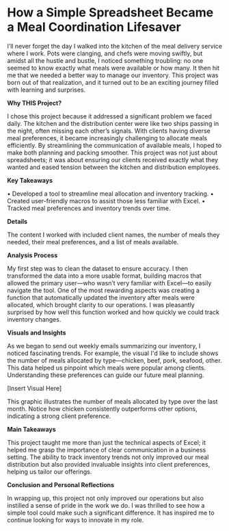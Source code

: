 # **How a Simple Spreadsheet Became a Meal Coordination Lifesaver**

I’ll never forget the day I walked into the kitchen of the meal delivery service where I work. Pots were clanging, and chefs were moving swiftly, but amidst all the hustle and bustle, I noticed something troubling: no one seemed to know exactly what meals were available or how many. It then hit me that we needed a better way to manage our inventory. This project was born out of that realization, and it turned out to be an exciting journey filled with learning and surprises.

**Why THIS Project?**

I chose this project because it addressed a significant problem we faced daily. The kitchen and the distribution center were like two ships passing in the night, often missing each other’s signals. With clients having diverse meal preferences, it became increasingly challenging to allocate meals efficiently. By streamlining the communication of available meals, I hoped to make both planning and packing smoother. This project was not just about spreadsheets; it was about ensuring our clients received exactly what they wanted and eased tension between the kitchen and distribution employees.

**Key Takeaways**

•	Developed a tool to streamline meal allocation and inventory tracking.
•	Created user-friendly macros to assist those less familiar with Excel.
•	Tracked meal preferences and inventory trends over time.

**Details**

The content I worked with included client names, the number of meals they needed, their meal preferences, and a list of meals available. 

**Analysis Process**

My first step was to clean the dataset to ensure accuracy. I then transformed the data into a more usable format, building macros that allowed the primary user—who wasn’t very familiar with Excel—to easily navigate the tool. One of the most rewarding aspects was creating a function that automatically updated the inventory after meals were allocated, which brought clarity to our operations. I was pleasantly surprised by how well this function worked and how quickly we could track inventory changes.

**Visuals and Insights**

As we began to send out weekly emails summarizing our inventory, I noticed fascinating trends. For example, the visual I'd like to include shows the number of meals allocated by type—chicken, beef, pork, seafood, other. This data helped us pinpoint which meals were popular among clients. Understanding these preferences can guide our future meal planning.

[Insert Visual Here]

This graphic illustrates the number of meals allocated by type over the last month. Notice how chicken consistently outperforms other options, indicating a strong client preference.

**Main Takeaways**

This project taught me more than just the technical aspects of Excel; it helped me grasp the importance of clear communication in a business setting. The ability to track inventory trends not only improved our meal distribution but also provided invaluable insights into client preferences, helping us tailor our offerings.

**Conclusion and Personal Reflections**

In wrapping up, this project not only improved our operations but also instilled a sense of pride in the work we do. I was thrilled to see how a simple tool could make such a significant difference. It has inspired me to continue looking for ways to innovate in my role.


